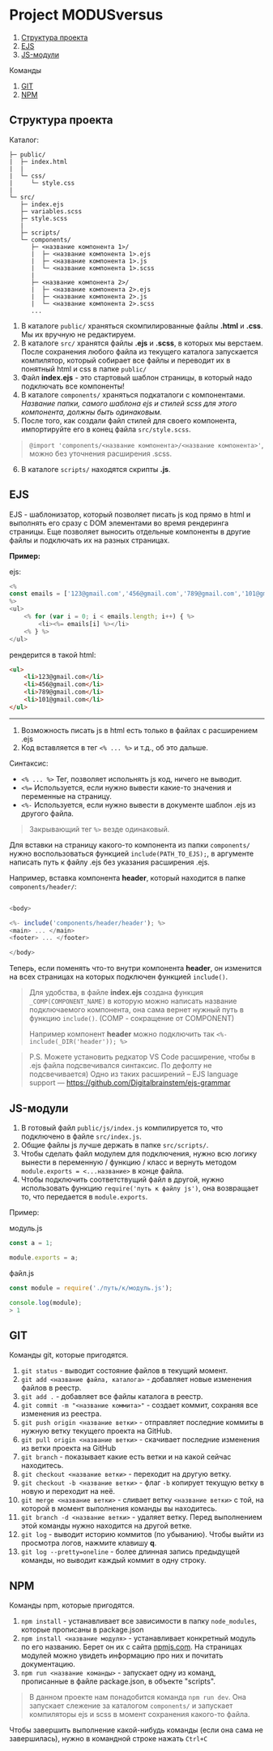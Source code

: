 # Project MODUSversus

1. [Структура проекта](#Структура-проекта)
2. [EJS](#ejs)
3. [JS-модули](#js-модули)

Команды
1. [GIT](#git)
2. [NPM](#npm)



## Структура проекта 

Каталог:
```
├─ public/
|  ├─ index.html
|  |
|  └─ css/
|     └─ style.css
|      
└─ src/
   ├─ index.ejs
   ├─ variables.scss
   ├─ style.scss
   |
   ├─ scripts/
   └─ components/
      ├─ <название компонента 1>/
      |  ├─ <название компонента 1>.ejs
      |  ├─ <название компонента 1>.js
      |  └─ <название компонента 1>.scss
      |
      ├─ <название компонента 2>/
      |  ├─ <название компонента 2>.ejs
      |  ├─ <название компонента 2>.js
      |  └─ <название компонента 2>.scss
      ...
```
1. В каталоге ```public/``` храняться скомпилированные файлы **.html** и **.css**. Мы их вручную не редактируем.
2. В каталоге ```src/``` хранятся файлы **.ejs** и **.scss**, в которых мы верстаем. После сохранения любого файла из текущего каталога запускается компилятор, который собирает все файлы и переводит их в понятный html и css в папке ```public/``` 
3. Файл **index.ejs** - это стартовый шаблон страницы, в который надо подключать все компоненты!
4. В каталоге ```components/``` храняться подкаталоги с компонентами. _Название папки, самого шаблона ejs и стилей scss для этого компонента, должны быть одинаковым._
5. После того, как создали файл стилей для своего компонента, импортируйте его в конец файла ```src/style.scss```. 
> ```@import 'components/<название компонента>/<название компонента>'```, можно без уточнения расширения .scss.
6. В каталоге ```scripts/``` находятся скрипты **.js**.



## EJS
EJS - шаблонизатор, который позволяет писать js код прямо в html и выполнять его сразу с DOM элементами во время рендеринга страницы. Еще позволяет выносить отдельные компоненты в другие файлы и подключать их на разных страницах. 

**Пример:**

ejs:
```javascript
<%
const emails = ['123@gmail.com','456@gmail.com','789@gmail.com','101@gmail.com'];
%>
<ul>
    <% for (var i = 0; i < emails.length; i++) { %>
        <li><%= emails[i] %></li>
    <% } %>
</ul>
```
рендерится в такой html:
```html
<ul>
    <li>123@gmail.com</li>
    <li>456@gmail.com</li>
    <li>789@gmail.com</li>
    <li>101@gmail.com</li>
</ul>
```
_______________________________________

1. Возможность писать js в html есть только в файлах с расширением .ejs
2. Код вставляется в тег ```<% ... %>``` и т.д., об это дальше.

Синтаксис:
- ```<% ... %>```  Тег, позволяет испольнять js код, ничего не выводит.
- ```<%=``` Используется, если нужно вывести какие-то значения и переменные на страницу.
- ```<%-``` Используется, если нужно вывести в документе шаблон .ejs из другого файла.

> Закрывающий тег ```%>``` везде одинаковый.

Для вставки на страницу какого-то компонента из папки ```components/``` нужно воспользоваться функцией ```include(PATH_TO_EJS);```, в аргументе написать путь к файлу .ejs без указания расширения .ejs.

Например, вставка компонента **header**, который находится в папке ```components/header/```:
```javascript

<body>

<%- include('components/header/header'); %>
<main> ... </main>
<footer> ... </footer>

</body>

```
Теперь, если поменять что-то внутри компонента **header**, он изменится на всех страницах на которых подключен функцией ```include()```.

> Для удобства, в файле **index.ejs** создана функция ```_COMP(COMPONENT_NAME)``` в которую можно написать название подключаемого компонента, она сама вернет нужный путь в функцию ```include()```. (COMP - сокращение от COMPONENT)
>
> Например компонент **header** можно подключить так ```<%- include(_DIR('header')); %>```

> P.S. Можете установить редкатор VS Code расширение, чтобы в .ejs файла подсвечивался синтаксис. По дефолту не подсвечивается)
> Одно из таких расширений – EJS language support –– https://github.com/Digitalbrainstem/ejs-grammar



## JS-модули
1. В готовый файл ```public/js/index.js``` компилируется то, что подключено в файле ```src/index.js```.
1. Общие файлы js лучше держать в папке ```src/scripts/```.
1. Чтобы сделать файл модулем для подключения, нужно всю логику вынести в переменную / функцию / класс и вернуть методом ```module.exports = <...название>``` в конце файла.
1. Чтобы подключить соответствущий файл в другой, нужно использовать функцию ```require('путь к файлу js')```, она возвращает то, что передается в ```module.exports```.

Пример:

модуль.js
```javascript
const a = 1;

module.exports = a;
```

файл.js
```javascript
const module = require('./путь/к/модуль.js');

console.log(module);
> 1
```



## GIT
Команды git, которые пригодятся.
1. ```git status``` - выводит состояние файлов в текущий момент.
2. ```git add <название файла, каталога>``` - добавляет новые изменения файлов в реестр.
3. ```git add .``` - добавляет все файлы каталога в реестр.
4. ```git commit -m "<название коммита>"``` - создает коммит, сохраняя все изменения из реестра.
5. ```git push origin <название ветки>``` - отправляет последние коммиты в нужную ветку текущего проекта на GitHub.
6. ```git pull origin <название ветки>``` - скачивает последние изменения из ветки проекта на GitHub
7. ```git branch``` - показывает какие есть ветки и на какой сейчас находитесь.
8. ```git checkout <название ветки>``` - переходит на другую ветку.
9. ```git checkout -b <название ветки>``` - флаг ```-b``` копирует текущую ветку в новую и переходит на неё.
10. ```git merge <название ветки>``` - сливает ветку ```<название ветки>``` с той, на которой в момент выполнения команды вы находитесь.
11. ```git branch -d <название ветки>``` - удаляет ветку. Перед выполнением этой команды нужно находится на другой ветке.
12. ```git log``` - выводит историю коммитов (по убыванию). Чтобы выйти из просмотра логов, нажмите клавишу **q**.
13. ```git log --pretty=oneline``` - более длинная запись предыдущей команды, но выводит каждый коммит в одну строку.



## NPM
Команды npm, которые пригодятся.
1. ```npm install``` - устанавливает все зависимости в папку ```node_modules```, которые прописаны в package.json
2. ```npm install <название модуля>``` - устанавливает конкретный модуль по его названию. Берет он их с сайта [npmjs.com](https://www.npmjs.com). На страницах модулей можно увидеть информацию про них и почитать документацию.
3. ```npm run <название команды>``` - запускает одну из команд, прописанные в файле package.json, в объекте "scripts".

> В данном проекте нам понадобится команда ```npm run dev```. Она запускает слежение за каталогом ```components/``` и запускает компиляторы ejs и scss в момент сохранения какого-то файла.

Чтобы завершить выполнение какой-нибудь команды (если она сама не завершилась), нужно в командной строке нажать ```Ctrl+C```
